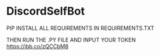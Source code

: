 # DiscordSelfBot


PIP INSTALL ALL REQUIREMENTS IN REQUIREMENTS.TXT

THEN RUN THE .PY FILE AND INPUT YOUR TOKEN
https://ibb.co/zQCCbM8
